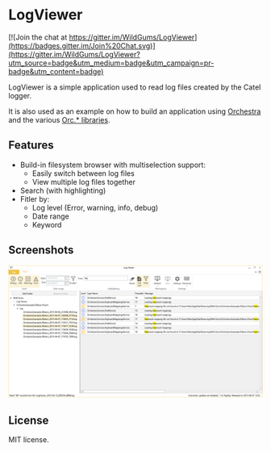 LogViewer
===========

[![Join the chat at https://gitter.im/WildGums/LogViewer](https://badges.gitter.im/Join%20Chat.svg)](https://gitter.im/WildGums/LogViewer?utm_source=badge&utm_medium=badge&utm_campaign=pr-badge&utm_content=badge)

LogViewer is a simple application used to read log files created by the Catel logger.

It is also used as an example on how to build an application using [Orchestra](https://github.com/WildGums/Orchestra) and the various [Orc.* libraries](https://github.com/WildGums).

Features
----------

* Build-in filesystem browser with multiselection support:
    - Easily switch between log files
    - View multiple log files together
* Search (with highlighting)
* Fitler by:
     - Log level (Error, warning, info, debug)
     - Date range
     - Keyword

Screenshots
------------

![LogViewer 01](doc/images/LogViewer_01.png)


License
-------

MIT license.
